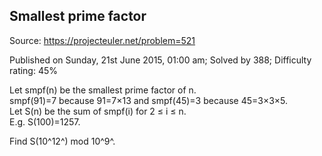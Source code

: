 Smallest prime factor
---------------------

Source: https://projecteuler.net/problem=521

Published on Sunday, 21st June 2015, 01:00 am; Solved by 388; Difficulty
rating: 45%

Let smpf(n) be the smallest prime factor of n.\
 smpf(91)=7 because 91=7×13 and smpf(45)=3 because 45=3×3×5.\
 Let S(n) be the sum of smpf(i) for 2 ≤ i ≤ n.\
 E.g. S(100)=1257.

Find S(10^12^) mod 10^9^.
